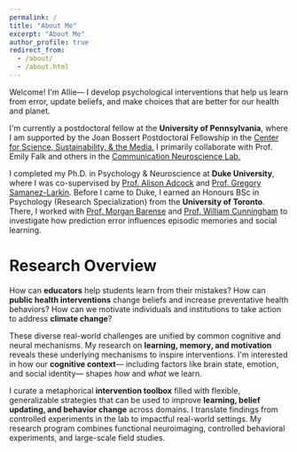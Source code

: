 ```yaml
---
permalink: /
title: "About Me"
excerpt: "About Me"
author_profile: true
redirect_from: 
  - /about/
  - /about.html
---
```

Welcome! I'm Allie— I develop psychological interventions that help us learn from error, update beliefs, and make choices that are better for our health and planet.

I'm currently a postdoctoral fellow at the **University of Pennsylvania**, where I am supported by the Joan Bossert Postdoctoral Fellowship in the <a href="https://web.sas.upenn.edu/pcssm/">Center for Science, Sustainability, & the Media.</a> I primarily collaborate with Prof. Emily Falk and others in the <a href="https://www.asc.upenn.edu/research/centers/communication-neuroscience-lab">Communication Neuroscience Lab.</a>

I completed my Ph.D. in Psychology & Neuroscience at **Duke University**, where I was co-supervised by <a href="https://www.adcocklab.org/">Prof. Alison Adcock</a> and <a href="https://www.mcablab.science/">Prof. Gregory Samanez-Larkin</a>. Before I came to Duke, I earned an Honours BSc in Psychology (Research Specialization) from the **University of Toronto**. There, I worked with <a href="https://barense.psych.utoronto.ca/">Prof. Morgan Barense</a> and <a href="https://socialcognitivescience.ca/">Prof. William Cunningham</a> to investigate how prediction error influences episodic memories and social learning. 



Research Overview
======
How can **educators** help students learn from their mistakes? How can **public health interventions** change beliefs and increase preventative health behaviors? How can we motivate individuals and institutions to take action to address **climate change**?

These diverse real-world challenges are unified by common cognitive and neural mechanisms. My research on **learning, memory, and motivation** reveals these underlying mechanisms to inspire interventions. I'm interested in how our **cognitive context**— including factors like brain state, emotion, and social identity— shapes *how* and *what* we learn.

I curate a metaphorical **intervention toolbox** filled with flexible, generalizable strategies that can be used to improve **learning, belief updating, and behavior change** across domains. I translate findings from controlled experiments in the lab to impactful real-world settings. My research program combines functional neuroimaging, controlled behavioral experiments, and large-scale field studies.

